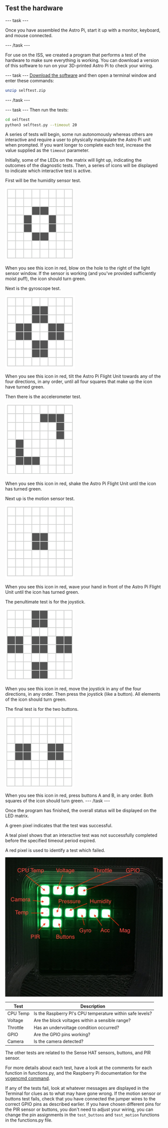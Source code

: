 ## Test the hardware

--- task ---

Once you have assembled the Astro Pi, start it up with a monitor, keyboard, and mouse connected.

--- /task ---

For use on the ISS, we created a program that performs a test of the hardware to make sure everything is working. You can download a version of this software to run on your 3D-printed Astro Pi to check your wiring.

--- task ---
[Download the software](resources/selftest.zip) and then open a terminal window and enter these commands:

```bash
unzip selftest.zip
```

--- /task ---

--- task ---
Then run the tests:

```bash
cd selftest
python3 selftest.py --timeout 20
```
A series of tests will begin, some run autonomously whereas others are interactive and require a user to physically manipulate the Astro Pi unit when prompted. If you want longer to complete each test, increase the value supplied as the `timeout` parameter.

Initially, some of the LEDs on the matrix will light up, indicating the outcomes of the diagnostic tests. Then, a series of icons will be displayed to indicate which interactive test is active.

First will be the humidity sensor test. 

![The icon for the interactive humidity test: a open central square made up of 8 illuminated LEDs](images/humidity_icon.png)

When you see this icon in red, blow on the hole to the right of the light sensor window. If the sensor is working (and you've provided sufficiently moist puff), the icon should turn green.

Next is the gyroscope test. 

![The icon for the interactive gyroscope test: A cross shape made up of 4 squares of 4 illuminated LEDs](images/gyro_icon.png)

When you see this icon in red, tilt the Astro Pi Flight Unit towards any of the four directions, in any order, until all four squares that make up the icon have turned green.

Then there is the accelerometer test. 

![The icon for the interactive accelerometer test: two diagonally opposed chevrons each made up of 5 illuminated LEDs ](images/acc_icon.png)

When you see this icon in red, shake the Astro Pi Flight Unit until the icon has turned green.

Next up is the motion sensor test. 

![The icon for the interactive motion sensor test: a small solid square of 4 illuminated LEDs](images/motion_icon.png)

When you see this icon in red, wave your hand in front of the Astro Pi Flight Unit until the icon has turned green.

The penultimate test is for the joystick. 

![The icon for the interactive joystick test: 5 squares of 4 illuminated LEDs in a cross shape](images/joystick_icon.png)

When you see this icon in red, move the joystick in any of the four directions, in any order. Then press the joystick (like a button). All elements of the icon should turn green.

The final test is for the two buttons. 

![The icon for the interactive button test: two side by side squares of 4 illuminated LEDs each](images/buttons_icon.png)

When you see this icon in red, press buttons A and B, in any order. Both squares of the icon should turn green.
--- /task ---

Once the program has finished, the overall status will be displayed on the LED matrix. 

A green pixel indicates that the test was successful.

A teal pixel shows that an interactive test was not successfully completed before the specified timeout period expired. 

A red pixel is used to identify a test which failed. 

![The LED matrix showing the results of a self-test, with 15 illuminated green LEDs](images/self_test.jpg)

| Test  |  Description | 
|---|---|
| CPU Temp  | Is the Raspberry PI's CPU temperature within safe levels? | 
| Voltage | Are the block voltages within a sensible range? | 
| Throttle  | Has an undervoltage condition occurred? | 
| GPIO  |  Are the GPIO pins working? | 
| Camera | Is the camera detected?|

The other tests are related to the Sense HAT sensors, buttons, and PIR sensor. 

For more details about each test, have a look at the comments for each function in functions.py, and the Raspberry Pi documentation for the [vcgencmd command](https://www.raspberrypi.com/documentation/computers/os.html#vcgencmd). 

If any of the tests fail, look at whatever messages are displayed in the Terminal for clues as to what may have gone wrong. If the motion sensor or buttons test fails, check that you have connected the jumper wires to the correct GPIO pins as described earlier. If you have chosen different pins for the PIR sensor or buttons, you don't need to adjust your wiring, you can change the pin assignments in the `test_buttons` and `test_motion` functions in the functions.py file. 
